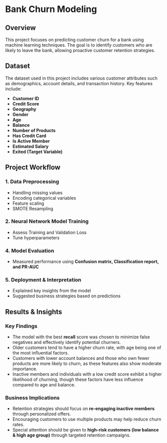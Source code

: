 # Bank Churn Modeling

## Overview
This project focuses on predicting customer churn for a bank using machine learning techniques. The goal is to identify customers who are likely to leave the bank, allowing proactive customer retention strategies.

## Dataset
The dataset used in this project includes various customer attributes such as demographics, account details, and transaction history. Key features include:

- **Customer ID**
- **Credit Score**
- **Geography**
- **Gender**
- **Age**
- **Balance**
- **Number of Products**
- **Has Credit Card**
- **Is Active Member**
- **Estimated Salary**
- **Exited (Target Variable)**

## Project Workflow

### 1. Data Preprocessing
- Handling missing values
- Encoding categorical variables
- Feature scaling
- SMOTE Resampling

### 2. Neural Network Model Training
- Assess Training and Validation Loss
- Tune hyperparameters

### 4. Model Evaluation
- Measured performance using **Confusion matrix, Classification report, and PR-AUC**

### 5. Deployment & Interpretation
- Explained key insights from the model
- Suggested business strategies based on predictions

## Results & Insights

### Key Findings

- The model with the best **recall** score was chosen to minimize false negatives and effectively identify potential churners.
- Older customers tend to have a higher churn rate, with age being one of the most influential factors.
- Customers with lower account balances and those who own fewer products are more likely to churn, as these features also show moderate importance.
- Inactive members and individuals with a low credit score exhibit a higher likelihood of churning, though these factors have less influence compared to age and balance.

### Business Implications

- Retention strategies should focus on **re-engaging inactive members** through personalized offers.
- Encouraging customers to use multiple products may help reduce churn rates.
- Special attention should be given to **high-risk customers (low balance & high age group)** through targeted retention campaigns.